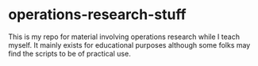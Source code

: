 # operations-research-stuff

This is my repo for material involving operations research while I teach myself.
It mainly exists for educational purposes although some folks may find the scripts
to be of practical use.